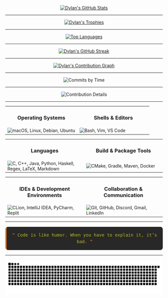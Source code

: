 <div align="center">
  <a href="https://github.com/dhodgson615">
    <img src="https://github-readme-stats.vercel.app/api?username=dhodgson615&show_icons=true&theme=gruvbox&count_private=true&include_all_commits=true" alt="Dylan's GitHub Stats" />
  </a>
</div>

---

<div align="center">
  <a href="https://github.com/dhodgson615">
    <img src="https://github-profile-trophy.vercel.app/?username=dhodgson615&theme=gruvbox&margin-w=20&margin-h=20&column=3" alt="Dylan's Trophies" />
  </a>
</div>

---

<div align="center">
  <a href="https://github.com/dhodgson615">
    <img src="https://github-readme-stats.vercel.app/api/top-langs/?username=dhodgson615&theme=gruvbox&hide=html,css&layout=compact&langs_count=12" alt="Top Languages" />
  </a>
</div>

---

<div align="center">
  <a href="https://github.com/dhodgson615">
    <img src="https://github-readme-streak-stats.herokuapp.com/?user=dhodgson615&theme=gruvbox" alt="Dylan's GitHub Streak" />
  </a>
</div>

---

<div align="center">
  <a href="https://github.com/dhodgson615">
    <img src="https://github-readme-activity-graph.vercel.app/graph?username=dhodgson615&theme=gruvbox" alt="Dylan's Contribution Graph"/>
  </a>
</div>

---

<div align="center">
  <img src="https://github-profile-summary-cards.vercel.app/api/cards/productive-time?username=dhodgson615&theme=gruvbox&utcOffset=-4" alt="Commits by Time"/>
</div>

---

<div align="center">
  <img src="https://github-profile-summary-cards.vercel.app/api/cards/profile-details?username=dhodgson615&theme=gruvbox" alt="Contribution Details"/>
</div>

---

<table>
  <tr width="100%">
    <th><h3 align="center">Operating Systems</h3></th>
    <th><h3 align="center">Shells & Editors</h3></th>
  </tr>
  <tr>
    <td width="50%">
      <img src="https://skillicons.dev/icons?i=apple,linux,debian,ubuntu" alt="macOS, Linux, Debian, Ubuntu" />
    </td>
    <td width="50%">
      <img src="https://skillicons.dev/icons?i=bash,vim,vscode" alt="Bash, Vim, VS Code" />
    </td>
  </tr>
</table>

<table>
  <tr width="100%">
    <th><h3 align="center">Languages</h3></th>
    <th><h3 align="center">Build & Package Tools</h3></th>
  </tr>
  <tr>
    <td width="50%">
      <img src="https://skillicons.dev/icons?i=c,cpp,java,py,haskell,regex,latex,md" alt="C, C++, Java, Python, Haskell, Regex, LaTeX, Markdown" />
    </td>
    <td width="50%">
      <img src="https://skillicons.dev/icons?i=cmake,gradle,maven,docker" alt="CMake, Gradle, Maven, Docker" />
    </td>
  </tr>
</table>

<table>
  <tr width="100%">
    <th><h3 align="center">IDEs & Development Environments</h3></th>
    <th><h3 align="center">Collaboration & Communication</h3></th>
  </tr>
  <tr>
    <td width="50%">
      <img src="https://skillicons.dev/icons?i=clion,idea,pycharm,replit" alt="CLion, IntelliJ IDEA, PyCharm, Replit" />
    </td>
    <td width="50%">
      <img src="https://skillicons.dev/icons?i=git,github,discord,gmail,linkedin" alt="Git, GitHub, Discord, Gmail, LinkedIn" />
    </td>
  </tr>
</table>

---

<div align="center" style="
    background-color:#282828; 
    color:#b8bb26; 
    border-left: 4px solid #fe8019; 
    padding: 16px; 
    margin: 16px 0; 
    border-radius: 8px; 
    font-family: monospace; 
    max-width: 600px;
    line-height:1.5;
">
  <span style="color:#fe8019;">❝</span>
  <span>Code is like humor. When you have to explain it, it’s bad.</span>
  <span style="color:#fe8019;">❞</span>
</div>

---

<div align="center">
  <img src="https://raw.githubusercontent.com/dhodgson615/dhodgson615/output/dist/github-contribution-grid-snake.svg" alt="Snake animation" />
</div>